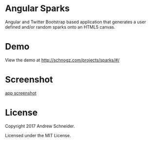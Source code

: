 Angular Sparks
==============

Angular and Twitter Bootstrap based application that generates a user defined and/or random sparks onto an HTML5 canvas.  

Demo
======

View the demo at http://schnogz.com/projects/sparks/#/

Screenshot
======
[app screenshot](https://cloud.githubusercontent.com/assets/6364918/25072242/1c262742-228f-11e7-95e3-dcffb80ce922.png)

License
========

Copyright 2017 Andrew Schneider.

Licensed under the MIT License.
